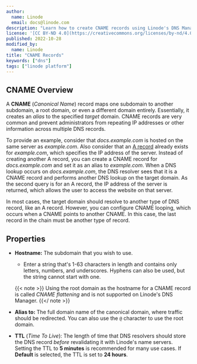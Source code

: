 ```yaml
---
author:
  name: Linode
  email: docs@linode.com
description: "Learn how to create CNAME records using Linode's DNS Manager"
license: '[CC BY-ND 4.0](https://creativecommons.org/licenses/by-nd/4.0)'
published: 2022-10-28
modified_by:
  name: Linode
title: "CNAME Records"
keywords: ["dns"]
tags: ["linode platform"]
---
```


## CNAME Overview

A **CNAME** (*Canonical Name*) record maps one subdomain to another subdomain, a root domain, or even a different domain entirely. Essentially, it creates an *alias* to the specified *target* domain. CNAME records are very common and prevent administrators from repeating IP addresses or other information across multiple DNS records.

To provide an example, consider that *docs.example.com* is hosted on the same server as *example.com*. Also consider that an [A record](/docs/products/networking/dns-manager/guides/a-record/) already exists for *example.com*, which specifies the IP address of the server. Instead of creating another A record, you can create a CNAME record for *docs.example.com* and set it as an alias to *example.com*. When a DNS lookup occurs on *docs.example.com*, the DNS resolver sees that it is a CNAME record and performs another DNS lookup on the target domain. As the second query is for an A record, the IP address of the server is returned, which allows the user to access the website on that server.

In most cases, the target domain should resolve to another type of DNS record, like an A record. However, you can configure CNAME looping, which occurs when a CNAME points to another CNAME. In this case, the last record in the chain must be another type of record.

## Properties

- **Hostname:** The subdomain that you wish to use.

    - Enter a string that's 1-63 characters in length and contains only letters, numbers, and underscores. Hyphens can also be used, but the string cannot start with one.

    {{< note >}}
Using the root domain as the hostname for a CNAME record is called *CNAME flattening* and is not supported on Linode's DNS Manager.
{{</ note >}}

- **Alias to:** The full domain name of the canonical domain, where traffic should be redirected. You can also use the `@` character to use the root domain.

- **TTL** (*Time To Live*): The length of time that DNS resolvers should store the DNS record *before* revalidating it with Linode's name servers. Setting the TTL to **5 minutes** is recommended for many use cases. If **Default** is selected, the TTL is set to **24 hours**.